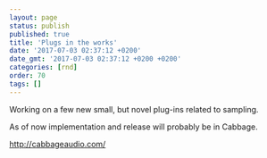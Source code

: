```yaml
---
layout: page
status: publish
published: true
title: 'Plugs in the works'
date: '2017-07-03 02:37:12 +0200'
date_gmt: '2017-07-03 02:37:12 +0200 +0200'
categories: [rnd]
order: 70
tags: []
---
```


Working on a few new small, but novel plug-ins related to sampling.

As of now implementation and release will probably be in Cabbage.

http://cabbageaudio.com/


